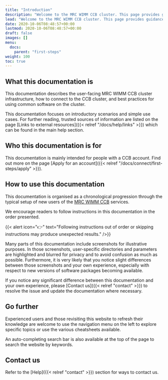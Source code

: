```yaml
---
title: "Introduction"
description: "Welcome to the MRC WIMM CCB cluster. This page provides guidance on the use of this documentation."
lead: "Welcome to the MRC WIMM CCB cluster. This page provides guidance on the use of this documentation."
date: 2020-10-06T08:48:57+00:00
lastmod: 2020-10-06T08:48:57+00:00
draft: false
images: []
menu:
  docs:
    parent: "first-steps"
weight: 100
toc: true
---
```


## What this documentation is

This documentation describes the user-facing MRC WIMM CCB cluster infrastructure,
how to connect to the CCB cluster, and best practices for using common software
on the cluster.

This documentation focuses on introductory scenarios and simple use cases.
For further reading, trusted sources of information are listed on the page
[Links to external resources]({{< relref "/docs/help/links" >}})
which can be found in the main help section.

## Who this documentation is for

This documentation is mainly intended for people with a CCB account.
Find out more on the page [Apply for an account]({{< relref "/docs/connect/first-steps/apply" >}}).

## How to use this documentation

This documentation is organised as a chronological progression through the typical setup
of new users of the [MRC WIMM CCB][mrc-wimm-ccb] services.

We encourage readers to follow instructions in this documentation in the order presented.

{{< alert icon="👉" text="Following instructions out of order or skipping instructions may produce unexpected results." />}}

Many parts of this documentation include screenshots for illustrative purposes.
In those screenshots, user-specific directories and parameters are highlighted and
blurred for privacy and to avoid confusion as much as possible.
Furthermore, it is very likely that you notice slight differences between those screenshots
and your own experience, especially with respect to new versions of software packages becoming
available.

If you notice any significant difference between this documentation and your own experience,
please [Contact us]({{< relref "contact" >}}) to resolve the issue and update the documentation
where necessary.

## Go further

Experienced users and those revisiting this website to refresh their knowledge are welcome to use
the navigation menu on the left to explore specific topics or use the various cheatsheets
available.

An auto-completing search bar is also available at the top of the page to search the website
by keywords.

## Contact us

Refer to the [Help]({{< relref "contact" >}}) section for ways to contact us.

<!-- Link definitions -->

[mrc-wimm-ccb]: https://www.imm.ox.ac.uk/research/units-and-centres/mrc-wimm-centre-for-computational-biology

